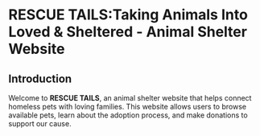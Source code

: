 # RESCUE TAILS:Taking Animals Into Loved & Sheltered - Animal Shelter Website

## Introduction

Welcome to **RESCUE TAILS**, an animal shelter website that helps connect homeless pets with loving families. This website allows users to browse available pets, learn about the adoption process, and make donations to support our cause.
